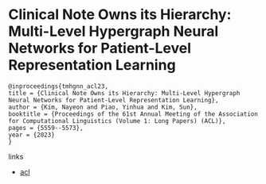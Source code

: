 # Clinical Note Owns its Hierarchy: Multi-Level Hypergraph Neural Networks for Patient-Level Representation Learning

```
@inproceedings{tmhgnn_acl23,
title = {Clinical Note Owns its Hierarchy: Multi-Level Hypergraph Neural Networks for Patient-Level Representation Learning},
author = {Kim, Nayeon and Piao, Yinhua and Kim, Sun},
booktitle = {Proceedings of the 61st Annual Meeting of the Association for Computational Linguistics (Volume 1: Long Papers) (ACL)},
pages = {5559--5573},
year = {2023}
}
```

links
- [acl](https://aclanthology.org/2023.acl-long.305)
